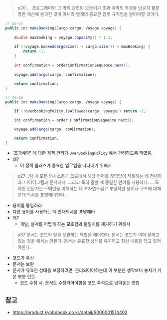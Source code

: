 > p20
> ... 프로그래머와 그 밖의 관련된 모든이가 초과 예약의 특성을 단순히 불분명한 계산에 불과한 것이 아니라 별개의 중요한 업무 규칙임을 알아야할 것이다.

```java
// as-is
public int makeBooking(Cargo cargo, Voyage voyage) {  
  
    double maxBooking = voyage.capacity() * 1.1;  
  
    if ((voyage.bookedCargoSize() + cargo.size()) > maxBooking) {  
        return -1;  
    }  
  
    int confirmation = orderConfirmationSequence.next();  
  
    voyage.add(argo(cargo, confirmation);  
  
    return confirmation;  
}

// to-be
public int makeBooking(Cargo cargo, Voyage voyage) {

    if (!overbookingPolicy.isAllowed(cargo, voyage)) return -1;

    int confirmation = order〔 onfirmationSequence.next();

    voyage.add(argo(cargo, co바irmation);

    return confirmation;
}
```
- '초과예약' 에 대한 정책 관리가 `OverBookingPolicy` 에서 관리하도록 하였음.
- 왜?
	- 이 정책 클래스가 중요한 업무임을 나타내기 위해서

> p27
> ..팀 내 모든 의사소통과 코드에서 해당 언어를 끊임없이 적용하는 데 전념하라. 다이어그램과 문서에서, 그리고 특히 말할 때 동일한 언어를 사용하다.
> ... 도메인 전문가는 도메인을 이해하는 데 부자연스럽고 부정확한 용어나 구조에 대해 반대 의사를 표명해야한다.

- 용어를 통일하라
- 다른 용어를 사용하는 데 반대의사를 표명해라
- 왜?
	- 개발, 설계를 어렵게 하는 모호함과 불일치를 제거하기 위해서


> p37
> 문서는 코드와 말을 보완하는 역할을 해야한다.
> 문서는 코드가 이미 잘하고 있는 것을 해서는 안된다.
> 문서는 유효한 상태를 유지하고 최신 내용을 담고 있어야한다.

- 코드가 우선
- 문서는 보완
- 문서가 유효한 상태를 보장하려면, 관리되어야하는데 이 부분은 생각보다 놓치기 쉬운 부분 인듯.
	- 코드 수정 시, 문서도 수정되어야함을 코드 주석으로 남겨놓는 방법

## 참고
- https://product.kyobobook.co.kr/detail/S000001514402